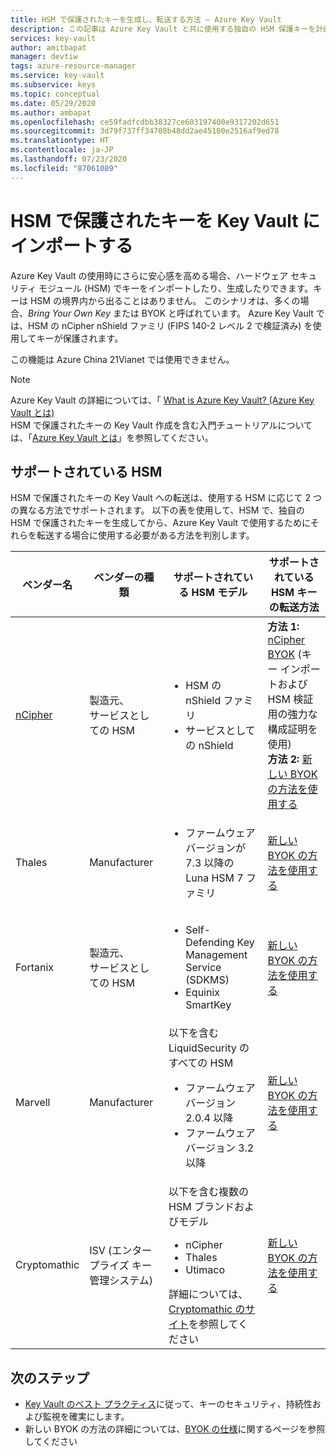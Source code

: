 ```yaml
---
title: HSM で保護されたキーを生成し、転送する方法 – Azure Key Vault
description: この記事は Azure Key Vault と共に使用する独自の HSM 保護キーを計画、生成、転送する際に役立ちます。 これは、BYOK (Bring Your Own Key) とも呼ばれます。
services: key-vault
author: amitbapat
manager: devtiw
tags: azure-resource-manager
ms.service: key-vault
ms.subservice: keys
ms.topic: conceptual
ms.date: 05/29/2020
ms.author: ambapat
ms.openlocfilehash: ce59fadfcdbb38327ce603197400e9317202d651
ms.sourcegitcommit: 3d79f737ff34708b48dd2ae45100e2516af9ed78
ms.translationtype: HT
ms.contentlocale: ja-JP
ms.lasthandoff: 07/23/2020
ms.locfileid: "87061089"
---
```

# <a name="import-hsm-protected-keys-to-key-vault"></a>HSM で保護されたキーを Key Vault にインポートする

Azure Key Vault の使用時にさらに安心感を高める場合、ハードウェア セキュリティ モジュール (HSM) でキーをインポートしたり、生成したりできます。キーは HSM の境界内から出ることはありません。 このシナリオは、多くの場合、*Bring Your Own Key* または BYOK と呼ばれています。 Azure Key Vault では、HSM の nCipher nShield ファミリ (FIPS 140-2 レベル 2 で検証済み) を使用してキーが保護されます。

この機能は Azure China 21Vianet では使用できません。

> [!NOTE]
> Azure Key Vault の詳細については、「 [What is Azure Key Vault? (Azure Key Vault とは)](../general/overview.md)  
> HSM で保護されたキーの Key Vault 作成を含む入門チュートリアルについては、「[Azure Key Vault とは](../general/overview.md)」を参照してください。

## <a name="supported-hsms"></a>サポートされている HSM

HSM で保護されたキーの Key Vault への転送は、使用する HSM に応じて 2 つの異なる方法でサポートされます。 以下の表を使用して、HSM で、独自の HSM で保護されたキーを生成してから、Azure Key Vault で使用するためにそれらを転送する場合に使用する必要がある方法を判別します。 

|ベンダー名|ベンダーの種類|サポートされている HSM モデル|サポートされている HSM キーの転送方法|
|---|---|---|---|
|[nCipher](https://www.ncipher.com/products/key-management/cloud-microsoft-azure)|製造元、<br/>サービスとしての HSM|<ul><li>HSM の nShield ファミリ</li><li>サービスとしての nShield</ul>|**方法 1:** [nCipher BYOK](hsm-protected-keys-ncipher.md) (キー インポートおよび HSM 検証用の強力な構成証明を使用)<br/>**方法 2:** [新しい BYOK の方法を使用する](hsm-protected-keys-byok.md) |
|Thales|Manufacturer|<ul><li>ファームウェア バージョンが 7.3 以降の Luna HSM 7 ファミリ</li></ul>| [新しい BYOK の方法を使用する](hsm-protected-keys-byok.md)|
|Fortanix|製造元、<br/>サービスとしての HSM|<ul><li>Self-Defending Key Management Service (SDKMS)</li><li>Equinix SmartKey</li></ul>|[新しい BYOK の方法を使用する](hsm-protected-keys-byok.md)|
|Marvell|Manufacturer|以下を含む LiquidSecurity のすべての HSM<ul><li>ファームウェア バージョン 2.0.4 以降</li><li>ファームウェア バージョン 3.2 以降</li></ul>|[新しい BYOK の方法を使用する](hsm-protected-keys-byok.md)|
|Cryptomathic|ISV (エンタープライズ キー管理システム)|以下を含む複数の HSM ブランドおよびモデル<ul><li>nCipher</li><li>Thales</li><li>Utimaco</li></ul>詳細については、[Cryptomathic のサイト](https://www.cryptomathic.com/azurebyok)を参照してください|[新しい BYOK の方法を使用する](hsm-protected-keys-byok.md)|


## <a name="next-steps"></a>次のステップ

* [Key Vault のベスト プラクティス](../general/best-practices.md)に従って、キーのセキュリティ、持続性および監視を確実にします。
* 新しい BYOK の方法の詳細については、[BYOK の仕様](https://docs.microsoft.com/azure/key-vault/keys/byok-specification)に関するページを参照してください
